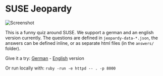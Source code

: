 # SUSE Jeopardy

![Screenshot](https://cloud.githubusercontent.com/assets/582520/24906267/574a9776-1eb7-11e7-9f06-8f892e2a75dc.png)

This is a funny quiz around SUSE. We support a german and an english version currently.
The questions are defined in `jeopardy-data-*.json`, the answers can be defined inline, or as
separate html files (in the `answers/` folder).

Give it a try: [German](https://digitaltom.github.io/web-jeopardy/) -
[English](https://digitaltom.github.io/web-jeopardy/?file=jeopardy-data-en.json) version

Or run locally with: `ruby -run -e httpd -- . -p 8000`
